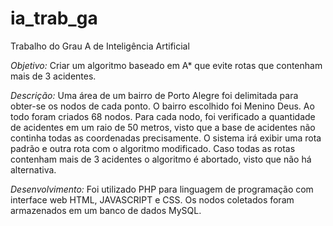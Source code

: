 # ia_trab_ga
Trabalho do Grau A de Inteligência Artificial

*Objetivo:*
Criar um algoritmo baseado em A\* que evite rotas que contenham mais de 3 acidentes.

*Descrição:*
Uma área de um bairro de Porto Alegre foi delimitada para obter-se os nodos de cada ponto. O bairro escolhido foi Menino Deus. Ao todo foram criados 68 nodos. Para cada nodo, foi verificado a quantidade de acidentes em um raio de 50 metros, visto que a base de acidentes não continha todas as coordenadas precisamente. O sistema irá exibir uma rota padrão e outra rota com o algoritmo modificado. Caso todas as rotas contenham mais de 3 acidentes o algoritmo é abortado, visto que não há alternativa.

*Desenvolvimento:*
Foi utilizado PHP para linguagem de programação com interface web HTML, JAVASCRIPT e CSS. Os nodos coletados foram armazenados em um banco de dados MySQL.
